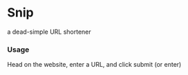 # Snip

a dead-simple URL shortener

### Usage

Head on the website, enter a URL, and click submit (or enter)